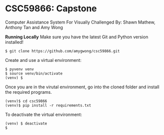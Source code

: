 # CSC59866: Capstone 
Computer Assistance System For Visually Challenged 
By: Shawn Mathew, Anthony Tan and Amy Wong

**Running Locally**
Make sure you have the latest Git and Python version installed!

`$ git clone https://github.com/amygwong/csc59866.git`

Create and use a virtual environment:
```
$ pyvenv venv
$ source venv/bin/activate
(venv) $
```
Once you are in the virutal environment, go into the cloned folder and install the required programs.
```
(venv)$ cd csc59866
(venv)$ pip install -r requirements.txt
```
To deactivate the virtual environment:
```
(venv) $ deactivate
$
```
